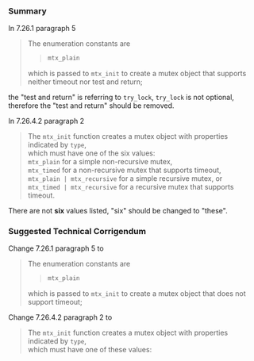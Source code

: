 ### Summary

In 7.26.1 paragraph 5

> The enumeration constants are
>
> > ```c
> > mtx_plain
> > ```
>
> which is passed to `mtx_init` to create a mutex object that supports neither
> timeout nor test and return;

the "test and return" is referring to `try_lock`, `try_lock` is not optional,
therefore the "test and return" should be removed.   

In 7.26.4.2 paragraph 2

> The `mtx_init` function creates a mutex object with properties indicated by
> `type`,   
> which must have one of the six values:  
> `mtx_plain` for a simple non-recursive mutex,  
> `mtx_timed` for a non-recursive mutex that supports timeout,  
> `mtx_plain | mtx_recursive` for a simple recursive mutex, or   
> `mtx_timed | mtx_recursive` for a recursive mutex that supports timeout.

There are not **six** values listed, "six" should be changed to "these".

### Suggested Technical Corrigendum

Change 7.26.1 paragraph 5 to

> The enumeration constants are
>
> > ```c
> > mtx_plain
> > ```
>
> which is passed to `mtx_init` to create a mutex object that does not support
> timeout;

Change 7.26.4.2 paragraph 2 to

> The `mtx_init` function creates a mutex object with properties indicated by
> `type`,   
> which must have one of these values:
